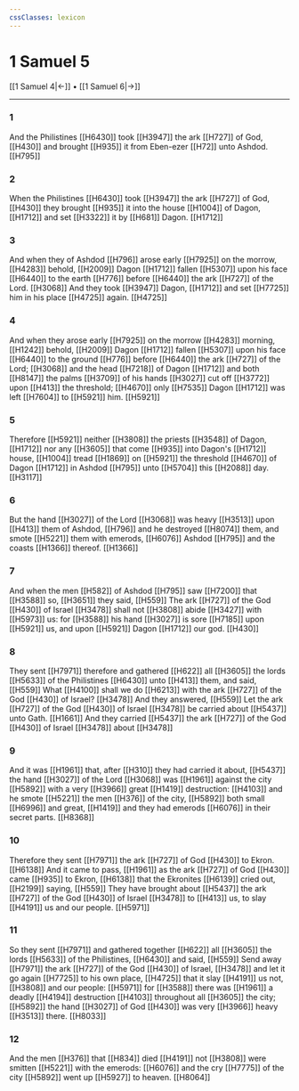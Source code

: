 ```yaml
---
cssClasses: lexicon
---
```

# 1 Samuel 5

[[1 Samuel 4|←]] • [[1 Samuel 6|→]]

---

### 1
And the Philistines [[H6430]] took [[H3947]] the ark [[H727]] of God, [[H430]] and brought [[H935]] it from Eben-ezer [[H72]] unto Ashdod. [[H795]]

### 2
When the Philistines [[H6430]] took [[H3947]] the ark [[H727]] of God, [[H430]] they brought [[H935]] it into the house [[H1004]] of Dagon, [[H1712]] and set [[H3322]] it by [[H681]] Dagon. [[H1712]]

### 3
And when they of Ashdod [[H796]] arose early [[H7925]] on the morrow, [[H4283]] behold, [[H2009]] Dagon [[H1712]] fallen [[H5307]] upon his face [[H6440]] to the earth [[H776]] before [[H6440]] the ark [[H727]] of the Lord. [[H3068]] And they took [[H3947]] Dagon, [[H1712]] and set [[H7725]] him in his place [[H4725]] again. [[H4725]]

### 4
And when they arose early [[H7925]] on the morrow [[H4283]] morning, [[H1242]] behold, [[H2009]] Dagon [[H1712]] fallen [[H5307]] upon his face [[H6440]] to the ground [[H776]] before [[H6440]] the ark [[H727]] of the Lord; [[H3068]] and the head [[H7218]] of Dagon [[H1712]] and both [[H8147]] the palms [[H3709]] of his hands [[H3027]] cut off [[H3772]] upon [[H413]] the threshold; [[H4670]] only [[H7535]] Dagon [[H1712]] was left [[H7604]] to [[H5921]] him. [[H5921]]

### 5
Therefore [[H5921]] neither [[H3808]] the priests [[H3548]] of Dagon, [[H1712]] nor any [[H3605]] that come [[H935]] into Dagon's [[H1712]] house, [[H1004]] tread [[H1869]] on [[H5921]] the threshold [[H4670]] of Dagon [[H1712]] in Ashdod [[H795]] unto [[H5704]] this [[H2088]] day. [[H3117]]

### 6
But the hand [[H3027]] of the Lord [[H3068]] was heavy [[H3513]] upon [[H413]] them of Ashdod, [[H796]] and he destroyed [[H8074]] them, and smote [[H5221]] them with emerods, [[H6076]] Ashdod [[H795]] and the coasts [[H1366]] thereof. [[H1366]]

### 7
And when the men [[H582]] of Ashdod [[H795]] saw [[H7200]] that [[H3588]] so, [[H3651]] they said, [[H559]] The ark [[H727]] of the God [[H430]] of Israel [[H3478]] shall not [[H3808]] abide [[H3427]] with [[H5973]] us: for [[H3588]] his hand [[H3027]] is sore [[H7185]] upon [[H5921]] us, and upon [[H5921]] Dagon [[H1712]] our god. [[H430]]

### 8
They sent [[H7971]] therefore and gathered [[H622]] all [[H3605]] the lords [[H5633]] of the Philistines [[H6430]] unto [[H413]] them, and said, [[H559]] What [[H4100]] shall we do [[H6213]] with the ark [[H727]] of the God [[H430]] of Israel? [[H3478]] And they answered, [[H559]] Let the ark [[H727]] of the God [[H430]] of Israel [[H3478]] be carried about [[H5437]] unto Gath. [[H1661]] And they carried [[H5437]] the ark [[H727]] of the God [[H430]] of Israel [[H3478]] about [[H3478]]

### 9
And it was [[H1961]] that, after [[H310]] they had carried it about, [[H5437]] the hand [[H3027]] of the Lord [[H3068]] was [[H1961]] against the city [[H5892]] with a very [[H3966]] great [[H1419]] destruction: [[H4103]] and he smote [[H5221]] the men [[H376]] of the city, [[H5892]] both small [[H6996]] and great, [[H1419]] and they had emerods [[H6076]] in their secret parts. [[H8368]]

### 10
Therefore they sent [[H7971]] the ark [[H727]] of God [[H430]] to Ekron. [[H6138]] And it came to pass, [[H1961]] as the ark [[H727]] of God [[H430]] came [[H935]] to Ekron, [[H6138]] that the Ekronites [[H6139]] cried out, [[H2199]] saying, [[H559]] They have brought about [[H5437]] the ark [[H727]] of the God [[H430]] of Israel [[H3478]] to [[H413]] us, to slay [[H4191]] us and our people. [[H5971]]

### 11
So they sent [[H7971]] and gathered together [[H622]] all [[H3605]] the lords [[H5633]] of the Philistines, [[H6430]] and said, [[H559]] Send away [[H7971]] the ark [[H727]] of the God [[H430]] of Israel, [[H3478]] and let it go again [[H7725]] to his own place, [[H4725]] that it slay [[H4191]] us not, [[H3808]] and our people: [[H5971]] for [[H3588]] there was [[H1961]] a deadly [[H4194]] destruction [[H4103]] throughout all [[H3605]] the city; [[H5892]] the hand [[H3027]] of God [[H430]] was very [[H3966]] heavy [[H3513]] there. [[H8033]]

### 12
And the men [[H376]] that [[H834]] died [[H4191]] not [[H3808]] were smitten [[H5221]] with the emerods: [[H6076]] and the cry [[H7775]] of the city [[H5892]] went up [[H5927]] to heaven. [[H8064]]